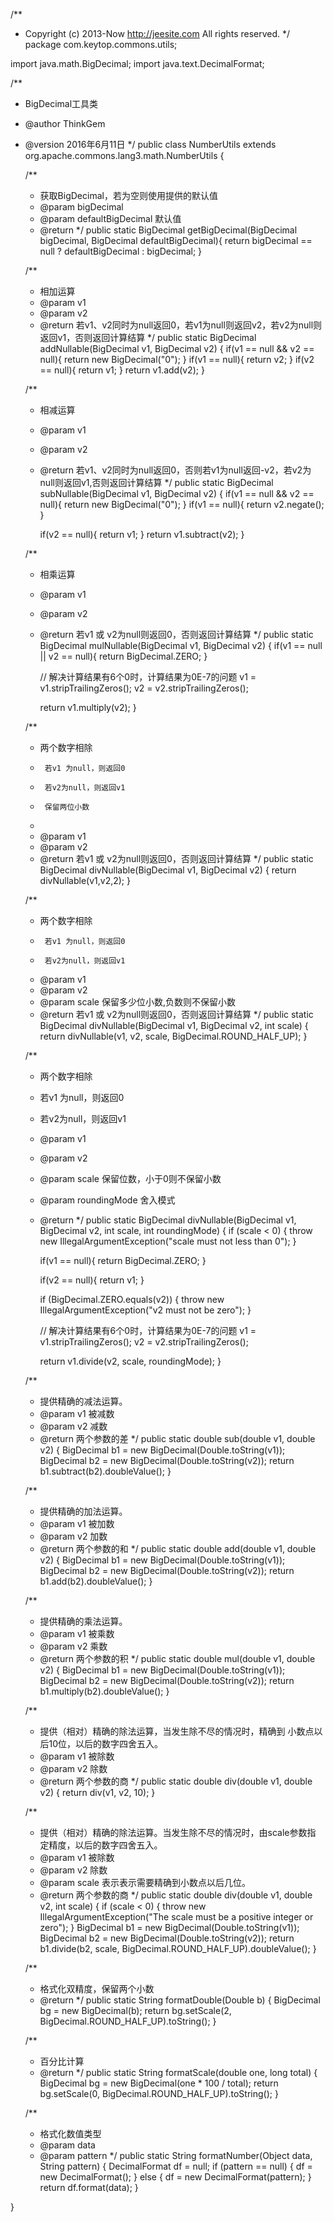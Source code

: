 /**
 * Copyright (c) 2013-Now http://jeesite.com All rights reserved.
 */
package com.keytop.commons.utils;

import java.math.BigDecimal;
import java.text.DecimalFormat;

/**
 * BigDecimal工具类
 * @author ThinkGem
 * @version 2016年6月11日
 */
public class NumberUtils extends org.apache.commons.lang3.math.NumberUtils {

	/**
	 * 获取BigDecimal，若为空则使用提供的默认值
	 * @param bigDecimal
	 * @param defaultBigDecimal 默认值
	 * @return
	 */
	public static BigDecimal getBigDecimal(BigDecimal bigDecimal, BigDecimal defaultBigDecimal){
		return bigDecimal == null ? defaultBigDecimal : bigDecimal;
	}

	/**
	 * 相加运算
	 * @param v1
	 * @param v2
	 * @return 若v1、v2同时为null返回0，若v1为null则返回v2，若v2为null则返回v1，否则返回计算结算
	 */
	public static BigDecimal addNullable(BigDecimal v1, BigDecimal v2) {
		if(v1 == null && v2 == null){
			return new BigDecimal("0");
		}
		if(v1 == null){
			return v2;
		}
		if(v2 == null){
			return v1;
		}
		return v1.add(v2);
	}

	/**
	 * 相减运算
	 * @param v1
	 * @param v2
	 * @return 若v1、v2同时为null返回0，否则若v1为null返回-v2，若v2为null则返回v1,否则返回计算结算
	 */
	public static BigDecimal subNullable(BigDecimal v1, BigDecimal v2) {
		if(v1 == null && v2 == null){
			return new BigDecimal("0");
		}
		if(v1 == null){
			return v2.negate();
		}

		if(v2 == null){
			return v1;
		}
		return v1.subtract(v2);
	}

	/**
	 * 相乘运算
	 * @param v1
	 * @param v2
	 * @return 若v1 或 v2为null则返回0，否则返回计算结算
	 */
	public static BigDecimal mulNullable(BigDecimal v1, BigDecimal v2) {
		if(v1 == null || v2 == null){
			return BigDecimal.ZERO;
		}

		// 解决计算结果有6个0时，计算结果为0E-7的问题
		v1 = v1.stripTrailingZeros();
		v2 = v2.stripTrailingZeros();

		return v1.multiply(v2);
	}

	/**
	 * 两个数字相除
	 * 	 	若v1 为null，则返回0
	 * 	 	若v2为null，则返回v1
	 * 	  	保留两位小数
	 *
	 * @param v1
	 * @param v2
	 * @return 若v1 或 v2为null则返回0，否则返回计算结算
	 */
	public static BigDecimal divNullable(BigDecimal v1, BigDecimal v2) {
		return divNullable(v1,v2,2);
	}

	/**
     * 两个数字相除
     * 	 	若v1 为null，则返回0
     * 	 	若v2为null，则返回v1
	 * @param v1
	 * @param v2
	 * @param scale 保留多少位小数,负数则不保留小数
	 * @return 若v1 或 v2为null则返回0，否则返回计算结算
	 */
	public static BigDecimal divNullable(BigDecimal v1, BigDecimal v2, int scale) {
		return divNullable(v1, v2, scale, BigDecimal.ROUND_HALF_UP);
	}

	/**
	 * 两个数字相除
	 * 	 若v1 为null，则返回0
	 * 	 若v2为null，则返回v1
	 * @param v1
	 * @param v2
	 * @param scale 保留位数，小于0则不保留小数
	 * @param roundingMode 舍入模式
	 * @return
	 */
	public static BigDecimal divNullable(BigDecimal v1, BigDecimal v2, int scale, int roundingMode) {
		if (scale < 0) {
			throw new IllegalArgumentException("scale must not less than 0");
		}

		if(v1 == null){
			return BigDecimal.ZERO;
		}

		if(v2 == null){
			return v1;
		}

		if (BigDecimal.ZERO.equals(v2)) {
			throw new IllegalArgumentException("v2 must not be zero");
		}

		// 解决计算结果有6个0时，计算结果为0E-7的问题
		v1 = v1.stripTrailingZeros();
		v2 = v2.stripTrailingZeros();

		return v1.divide(v2, scale, roundingMode);
	}

	/**
	 * 提供精确的减法运算。
	 * @param v1 被减数
	 * @param v2 减数
	 * @return 两个参数的差
	 */
	public static double sub(double v1, double v2) {
		BigDecimal b1 = new BigDecimal(Double.toString(v1));
		BigDecimal b2 = new BigDecimal(Double.toString(v2));
		return b1.subtract(b2).doubleValue();
	}

	/**
	 * 提供精确的加法运算。
	 * @param v1 被加数
	 * @param v2 加数
	 * @return 两个参数的和
	 */
	public static double add(double v1, double v2) {
		BigDecimal b1 = new BigDecimal(Double.toString(v1));
		BigDecimal b2 = new BigDecimal(Double.toString(v2));
		return b1.add(b2).doubleValue();
	}

	/**
	 * 提供精确的乘法运算。
	 * @param v1 被乘数
	 * @param v2 乘数
	 * @return 两个参数的积
	 */
	public static double mul(double v1, double v2) {
		BigDecimal b1 = new BigDecimal(Double.toString(v1));
		BigDecimal b2 = new BigDecimal(Double.toString(v2));
		return b1.multiply(b2).doubleValue();
	}

	/**
	 * 提供（相对）精确的除法运算，当发生除不尽的情况时，精确到 小数点以后10位，以后的数字四舍五入。
	 * @param v1 被除数
	 * @param v2 除数
	 * @return 两个参数的商
	 */
	public static double div(double v1, double v2) {
		return div(v1, v2, 10);
	}

	/**
	 * 提供（相对）精确的除法运算。当发生除不尽的情况时，由scale参数指 定精度，以后的数字四舍五入。
	 * @param v1 被除数
	 * @param v2 除数
	 * @param scale 表示表示需要精确到小数点以后几位。
	 * @return 两个参数的商
	 */
	public static double div(double v1, double v2, int scale) {
		if (scale < 0) {
			throw new IllegalArgumentException("The scale must be a positive integer or zero");
		}
		BigDecimal b1 = new BigDecimal(Double.toString(v1));
		BigDecimal b2 = new BigDecimal(Double.toString(v2));
		return b1.divide(b2, scale, BigDecimal.ROUND_HALF_UP).doubleValue();
	}

	/**
	 * 格式化双精度，保留两个小数
	 * @return
	 */
	public static String formatDouble(Double b) {
		BigDecimal bg = new BigDecimal(b);
		return bg.setScale(2, BigDecimal.ROUND_HALF_UP).toString();
	}

	/**
	 * 百分比计算
	 * @return
	 */
	public static String formatScale(double one, long total) {
		BigDecimal bg = new BigDecimal(one * 100 / total);
		return bg.setScale(0, BigDecimal.ROUND_HALF_UP).toString();
	}
	
	/**
	 * 格式化数值类型
	 * @param data
	 * @param pattern
	 */
	public static String formatNumber(Object data, String pattern) {
		DecimalFormat df = null;
		if (pattern == null) {
			df = new DecimalFormat();
		} else {
			df = new DecimalFormat(pattern);
		}
		return df.format(data);
	}


	
}

